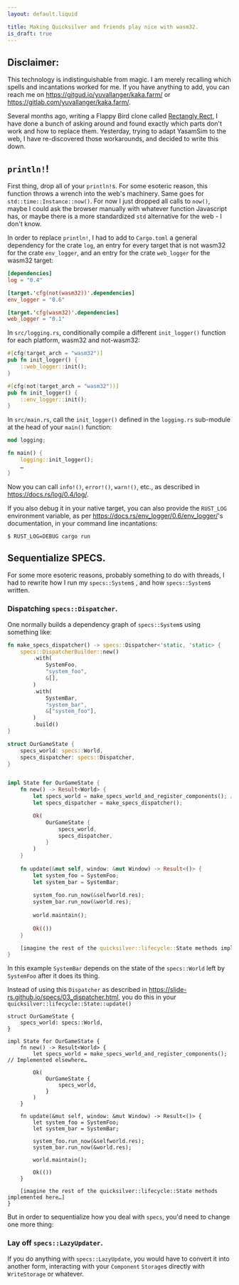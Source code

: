 ```yaml
---
layout: default.liquid

title: Making Quicksilver and friends play nice with wasm32.
is_draft: true
---
```


## Disclaimer:

This technology is indistinguishable from magic. I am merely recalling which
  spells and incantations worked for me. If you have anything to add, you can
  reach me on <https://gitgud.io/yuvallanger/kaka.farm/> or
  <https://gitlab.com/yuvallanger/kaka.farm/>.

Several months ago, writing a Flappy Bird clone called [Rectangly
Rect](https://gitgud.io/yuvallanger/rectangly-rect/), I have done a bunch of
asking around and found exactly which parts don't work and how to replace them.
Yesterday, trying to adapt YasamSim to the web, I have re-discovered those
workarounds, and decided to write this down.

## `println!`!

First thing, drop all of your `println!`s.  For some esoteric reason, this
function throws a wrench into the web's machinery.  Same goes for
`std::time::Instance::now()`.  For now I just dropped all calls to `now()`,
maybe I could ask the browser manually with whatever function Javascript has,
or maybe there is a more standardized `std` alternative for the web - I don't
know.

In order to replace `println!`, I had to add to `Cargo.toml` a general
dependency for the crate `log`, an entry for every target that is not wasm32
for the crate `env_logger`, and an entry for the crate `web_logger` for the
wasm32 target:

```Cargo.toml
[dependencies]
log = "0.4"

[target.'cfg(not(wasm32))'.dependencies]
env_logger = "0.6"

[target.'cfg(wasm32)'.dependencies]
web_logger = "0.1"
```

In `src/logging.rs`, conditionally compile a different `init_logger()` function
for each platform, wasm32 and not-wasm32:

```src/logging.rs
#[cfg(target_arch = "wasm32")]
pub fn init_logger() {
    ::web_logger::init();
}

#[cfg(not(target_arch = "wasm32"))]
pub fn init_logger() {
    ::env_logger::init();
}
```

In `src/main.rs`, call the `init_logger()` defined in the `logging.rs`
sub-module at the head of your `main()` function:

```src/main.rs
mod logging;

fn main() {
    logging::init_logger();
    …
}
```

Now you can call `info!()`, `error!()`, `warn!()`, etc., as described in <https://docs.rs/log/0.4/log/>.

If you also debug it in your native target, you can also provide the `RUST_LOG`
environment variable, as per <https://docs.rs/env_logger/0.6/env_logger/>'s
documentation, in your command line incantations:

```
$ RUST_LOG=DEBUG cargo run
```

## Sequentialize SPECS.

For some more esoteric reasons, probably something to do with threads, I had to
rewrite how I run my `specs::System`s , and
how `specs::System`s written.

### Dispatching `specs::Dispatcher`.

One normally builds a dependency graph of `specs::System`s using something
like:

```src/main.rs
fn make_specs_dispatcher() -> specs::Dispatcher<'static, 'static> {
    specs::DispatcherBuilder::new()
        .with(
            SystemFoo,
            "system_foo",
            &[],
        )
        .with(
            SystemBar,
            "system_bar",
            &["system_foo"],
        )
        .build()
}

struct OurGameState {
    specs_world: specs::World,
    specs_dispatcher: specs::Dispatcher,
}


impl State for OurGameState {
    fn new() -> Result<World> {
        let specs_world = make_specs_world_and_register_components(); // Implemented elsewhere…
        let specs_dispatcher = make_specs_dispatcher();

        Ok(
            OurGameState {
                specs_world,
                specs_dispatcher,
            }
        )
    }
            
    fn update(&mut self, window: &mut Window) -> Result<()> {
        let system_foo = SystemFoo;
        let system_bar = SystemBar;
        
        system_foo.run_now(&selfworld.res);
        system_bar.run_now(&world.res);
        
        world.maintain();
        
        Ok(())
    }

    [imagine the rest of the quicksilver::lifecycle::State methods implemented here…]
}
```

In this example `SystemBar` depends on the state of the `specs::World` left by
`SystemFoo` after it does its thing.

Instead of using this `Dispatcher` as described in
<https://slide-rs.github.io/specs/03_dispatcher.html>, you do this in your
`quicksilver::lifecycle::State::update()`

```
struct OurGameState {
    specs_world: specs::World,
}

impl State for OurGameState {
    fn new() -> Result<World> {
        let specs_world = make_specs_world_and_register_components(); // Implemented elsewhere…

        Ok(
            OurGameState {
                specs_world,
            }
        )
    }

    fn update(&mut self, window: &mut Window) -> Result<()> {
        let system_foo = SystemFoo;
        let system_bar = SystemBar;
        
        system_foo.run_now(&selfworld.res);
        system_bar.run_now(&world.res);
        
        world.maintain();
        
        Ok(())
    }

    [imagine the rest of the quicksilver::lifecycle::State methods implemented here…]
}
```

But in order to sequentialize how you deal with `specs`, you'd need to change one more thing:

### Lay off `specs::LazyUpdater`.

If you do anything with `specs::LazyUpdate`, you would have to convert it into
another form, interacting with your `Component` `Storage`s directly with
`WriteStorage` or whatever.
